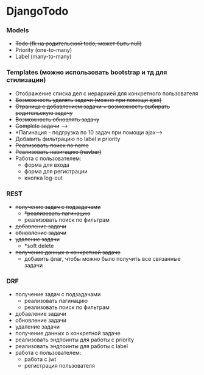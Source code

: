 # DjangoTodo

### Models

- ~~Todo (fk на родительский todo, может быть null)~~
- Priority (one-to-many)
- Label (many-to-many)

### Templates (можно использовать bootstrap и тд для стилизации)

- Отображение списка дел с иерархией для конкретного пользователя
- ~~Возможность удалять задачи (можно при помощи ajax)~~
- ~~Страница с добавлением задачи + возможность выбирать родительскую задачу~~
- ~~Возможность обновлять задачу~~
- ~~Complete задачи~~ -->
- *Пагинация - подгрузка по 10 задач при помощи ajax-->
- Добавить фильтрацию по label и priority
- ~~Реализовать поиск по name~~
- ~~Реализовать навигацию (navbar)~~
- Работа с пользователем:
    - форма для входа
    - форма для регистрации
    - кнопка log-out

### REST

- ~~получение задач с подзадачами~~
    - ~~*реализовать пагинацию~~
    - реализовать поиск по фильтрам
- ~~добавление задачи~~
- ~~обновление задачи~~
- ~~удаление задачи~~
    - *soft delete
- ~~получение данных о конкретной задаче~~
    - добавить флаг, чтобы можно было получить все связанные задачи

### DRF

- получение задач с подзадачами
    - реализовать пагинацию
    - реализовать поиск по фильтрам
- добавление задачи
- обновление задачи
- удаление задачи
- получение данных о конкретной задаче
- реализовать эндпоинты для работы с priority
- реализовать эндпоинты для работы с label
- работа с пользователем:
    - работа с jwt
    - регистрация пользователя

